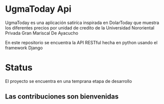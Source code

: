 # UgmaToday Api

UgmaToday es una aplicación satiríca inspirada en DolarToday que muestra los diferentes precios por unidad de credito de la Universidad Nororiental Privada Gran Mariscal De Ayacucho

En este repositorio se encuentra la API RESTful hecha en python usando el framework Django

# Status
El proyecto se encuentra en una temprana etapa de desarrollo

## Las contribuciones son bienvenidas 